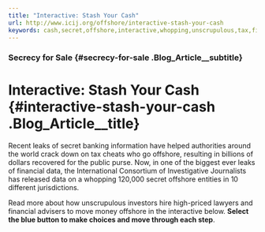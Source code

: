 ```yaml
---
title: "Interactive: Stash Your Cash"
url: http://www.icij.org/offshore/interactive-stash-your-cash
keywords: cash,secret,offshore,interactive,whopping,unscrupulous,tax,financial,stash,world,leaks,data
---
```

### Secrecy for Sale {#secrecy-for-sale .Blog_Article__subtitle}

Interactive: Stash Your Cash {#interactive-stash-your-cash .Blog_Article__title}
============================

Recent leaks of secret banking information have helped authorities around the world crack down on tax cheats who go offshore, resulting in billions of dollars recovered for the public purse. Now, in one of the biggest ever leaks of financial data, the International Consortium of Investigative Journalists has released data on a whopping 120,000 secret offshore entities in 10 different jurisdictions.

Read more about how unscrupulous investors hire high-priced lawyers and financial advisers to move money offshore in the interactive below. **Select the blue button to make choices and move through each step**.
